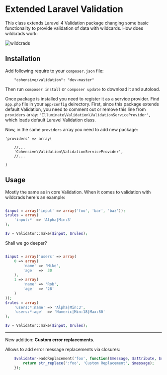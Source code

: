 # Extended Laravel Validation

This class extends Laravel 4 Validation package changing some basic functionality
to provide validation of data with wildcards. How does wildcrads work:

![wildcrads](https://f.cloud.github.com/assets/578455/448315/c6de7cf4-b23e-11e2-97b0-aa0296c92d22.jpg)

## Installation

Add following require to your `composer.json` file:

~~~
    "cohensive/validation": "dev-master"
~~~

Then run `composer install` or `composer update` to download it and autoload.

Once package is installed you need to register it as a service provider. Find `app.php` file in your `app/config` deirectory.
First, since this package extends default Validation, you need to comment out or remove this line from `providers` array: `'Illuminate\Validation\ValidationServiceProvider',` which loads default Laravel Validation class.

Now, in the same `providers` array you need to add new package:

~~~
'providers' => array(

	//...
	'Cohensive\Validation\ValidationServiceProvider',
	//...

)
~~~

## Usage

Mostly the same as in core Validation. When it comes to validation with wildcrads here's an example:


````php

$input = array('input' => array('foo', 'bar', 'baz'));
$rules = array(
	'input:*' => 'Alpha|Min:3'
);

$v = Validator::make($input, $rules);

````

Shall we go deeper?


````php

$input = array('users' => array(
	0 => array(
		'name' => 'Mike',
		'age'  =>  30
	),
	1 => array(
		'name' => 'Rob',
		'age'  => '28'
	)
));
$rules = array(
	'users:*:name' => 'Alpha|Min:3',
	'users:*:age'  => 'Numeric|Min:18|Max:80'
);

$v = Validator::make($input, $rules);

````

------

New addition: **Custom error replacements**.

Allows to add error message replacements via closures:

````php
	$validator->addReplacement('foo', function($message, $attribute, $rule, $parameters) {
		return str_replace(':foo', 'Custom Replacement', $message);
	});
````
